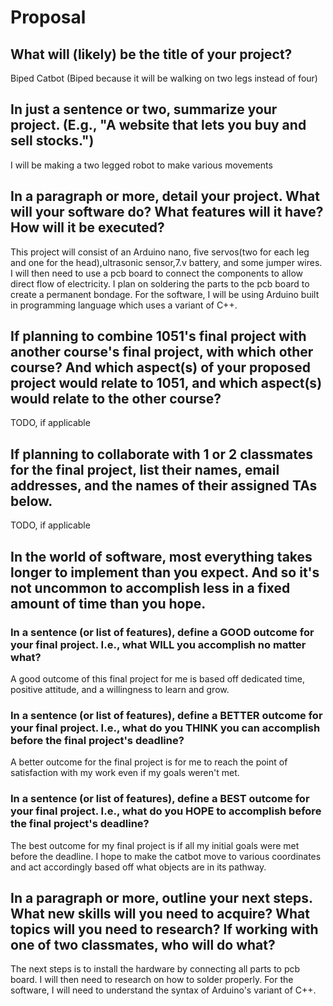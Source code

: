 # Proposal

## What will (likely) be the title of your project?

Biped Catbot (Biped because it will be walking on two legs instead of four)

## In just a sentence or two, summarize your project. (E.g., "A website that lets you buy and sell stocks.")

I will be making a two legged robot to make various movements

## In a paragraph or more, detail your project. What will your software do? What features will it have? How will it be executed?

This project will consist of an Arduino nano, five servos(two for each leg and one for the head),ultrasonic sensor,7.v battery, and some jumper wires. I will then need to use a pcb board to connect the components to allow direct flow of electricity. I plan on soldering the parts to the pcb board to create a permanent bondage. For the software, I will be using Arduino built in programming language which uses a variant of C++.

## If planning to combine 1051's final project with another course's final project, with which other course? And which aspect(s) of your proposed project would relate to 1051, and which aspect(s) would relate to the other course?

TODO, if applicable

## If planning to collaborate with 1 or 2 classmates for the final project, list their names, email addresses, and the names of their assigned TAs below.

TODO, if applicable

## In the world of software, most everything takes longer to implement than you expect. And so it's not uncommon to accomplish less in a fixed amount of time than you hope.

### In a sentence (or list of features), define a GOOD outcome for your final project. I.e., what WILL you accomplish no matter what?

A good outcome of this final project for me is based off dedicated time, positive attitude, and a willingness to learn and grow. 

### In a sentence (or list of features), define a BETTER outcome for your final project. I.e., what do you THINK you can accomplish before the final project's deadline?

A better outcome for the final project is for me to reach the point of satisfaction with my work even if my goals weren't met.

### In a sentence (or list of features), define a BEST outcome for your final project. I.e., what do you HOPE to accomplish before the final project's deadline?
The best outcome for my final project is if all my initial goals were met before the deadline. I hope to make the catbot move to various coordinates and act accordingly based off what objects are in its pathway.

## In a paragraph or more, outline your next steps. What new skills will you need to acquire? What topics will you need to research? If working with one of two classmates, who will do what?

The next steps is to install the hardware by connecting all parts to pcb board. I will then need to research on how to solder properly. For the software, I will need to understand the syntax of Arduino's variant of C++. 
